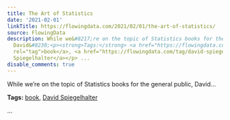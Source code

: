 ```yaml
---
title: The Art of Statistics
date: '2021-02-01'
linkTitle: https://flowingdata.com/2021/02/01/the-art-of-statistics/
source: FlowingData
description: While we&#8217;re on the topic of Statistics books for the general public,
  David&#8230;<p><strong>Tags:</strong> <a href="https://flowingdata.com/tag/book/"
  rel="tag">book</a>, <a href="https://flowingdata.com/tag/david-spiegelhalter/" rel="tag">David
  Spiegelhalter</a></p> ...
disable_comments: true
---
```

While we&#8217;re on the topic of Statistics books for the general public, David&#8230;<p><strong>Tags:</strong> <a href="https://flowingdata.com/tag/book/" rel="tag">book</a>, <a href="https://flowingdata.com/tag/david-spiegelhalter/" rel="tag">David Spiegelhalter</a></p> ...